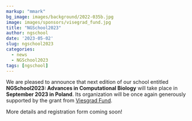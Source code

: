 ```yaml
---
markup: "mmark"
bg_image: images/background/2022-035b.jpg
image: images/sponsors/visegrad_fund.jpg
title: "NGSchool2023"
author: ngschool
date: '2023-05-02'
slug: ngschool2023
categories:
  - news
  - NGSchool2023
tags: [ngschool]
---
```


<div>
  <p>
    We are pleased to announce that next edition of our school entitled <b>NGSchool2023: Advances in Computational Biology</b> will take place in <b>September 2023 in Poland</b>.
    Its organization will be once again generously supported by the grant from <a href="https://www.visegradfund.org/">Viesgrad Fund</a>.
  </p>
  <p>More details and registration form coming soon!</p>
</div>
